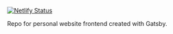 [![Netlify Status](https://api.netlify.com/api/v1/badges/d13ecbae-36f6-49de-bf85-cc091e030adf/deploy-status)](https://app.netlify.com/sites/sleepy-haibt-7860db/deploys)

Repo for personal website frontend created with Gatsby.
